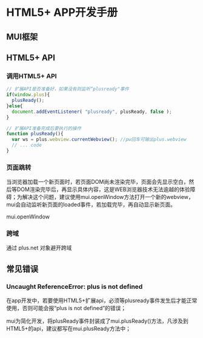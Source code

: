 # HTML5+ APP开发手册
## MUI框架

## HTML5+ API
### 调用HTML5+ API
``` js
// 扩展API是否准备好，如果没有则监听“plusready"事件
if(window.plus){
  plusReady();
}else{ 
  document.addEventListener( "plusready", plusReady, false );
}

// 扩展API准备完成后要执行的操作
function plusReady(){
  var ws = plus.webview.currentWebview(); //pw回车可输出plus.webview
  // ... code
}
```
### 页面跳转
当浏览器加载一个新页面时，若页面DOM尚未渲染完毕，页面会先显示空白，然后等DOM渲染完毕后，再显示具体内容，这是WEB浏览器技术无法逾越的体验障碍；为解决这个问题，建议使用mui.openWindow方法打开一个新的webview，mui会自动监听新页面的loaded事件，若加载完毕，再自动显示新页面。

mui.openWindow

### 跨域
通过 plus.net 对象避开跨域

## 常见错误
### Uncaught ReferenceError: plus is not defined
在app开发中，若要使用HTML5+扩展api，必须等plusready事件发生后才能正常使用，否则可能会报“plus is not defined”的错误；

mui为简化开发，将plusReady事件封装成了mui.plusReady()方法，凡涉及到HTML5+的api，建议都写在mui.plusReady方法中；